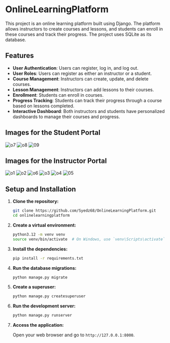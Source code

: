 # OnlineLearningPlatform
This project is an online learning platform built using Django. The platform allows instructors to create courses and lessons, and students can enroll in these courses and track their progress. The project uses SQLite as its database.

## Features

- **User Authentication**: Users can register, log in, and log out.
- **User Roles**: Users can register as either an instructor or a student.
- **Course Management**: Instructors can create, update, and delete courses.
- **Lesson Management**: Instructors can add lessons to their courses.
- **Enrollment**: Students can enroll in courses.
- **Progress Tracking**: Students can track their progress through a course based on lessons completed.
- **Interactive Dashboard**: Both instructors and students have personalized dashboards to manage their courses and progress.

## Images for the Student Portal

![o7](https://github.com/Syedz68/OnlineLearningPlatform/assets/107263740/6fcc4fdc-00e5-4067-b3d1-8bb282a1b160)
![o8](https://github.com/Syedz68/OnlineLearningPlatform/assets/107263740/5a900eef-3d5b-4ef1-97ab-b1aad37777f7)
![09](https://github.com/Syedz68/OnlineLearningPlatform/assets/107263740/63d1cc98-6be3-4222-a94f-3cbebd0e511a)

## Images for the Instructor Portal

![o1](https://github.com/Syedz68/OnlineLearningPlatform/assets/107263740/bbffb81b-b522-42c6-a0cf-e3c4e55f248f)
![o2](https://github.com/Syedz68/OnlineLearningPlatform/assets/107263740/92d8101f-abeb-4566-ac69-35b945eed3bf)
![o6](https://github.com/Syedz68/OnlineLearningPlatform/assets/107263740/4def7d57-bb22-43cf-b843-04c37806539f)
![o3](https://github.com/Syedz68/OnlineLearningPlatform/assets/107263740/7a16c40a-457a-438f-8543-34f00d9f311e)
![o4](https://github.com/Syedz68/OnlineLearningPlatform/assets/107263740/a7f87bf6-919c-4f67-983c-ba7739aa911f)
![05](https://github.com/Syedz68/OnlineLearningPlatform/assets/107263740/2ee662ba-3cc6-405b-b7d7-b8fc42b875bf)


## Setup and Installation

1. **Clone the repository:**

    ```bash
    git clone https://github.com/Syedz68/OnlineLearningPlatform.git
    cd onlinelearningplatform
    ```

2. **Create a virtual environment:**

    ```bash
    python3.12 -m venv venv
    source venv/bin/activate  # On Windows, use `venv\Scripts\activate`
    ```

3. **Install the dependencies:**

    ```bash
    pip install -r requirements.txt
    ```

4. **Run the database migrations:**

    ```bash
    python manage.py migrate
    ```

5. **Create a superuser:**

    ```bash
    python manage.py createsuperuser
    ```

6. **Run the development server:**

    ```bash
    python manage.py runserver
    ```

7. **Access the application:**

    Open your web browser and go to `http://127.0.0.1:8000`.


